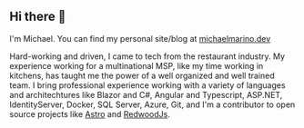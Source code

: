 ## Hi there 👋

I'm Michael. You can find my personal site/blog at [michaelmarino.dev](https://www.michaelmarino.dev)

Hard-working and driven, I came to tech from the restaurant industry. My experience working for a multinational MSP, like my time working in kitchens, has taught me the power of a well organized and well trained team. I bring professional experience working with a variety of languages and architechtures like Blazor and C#, Angular and Typescript, ASP.NET, IdentityServer, Docker, SQL Server, Azure, Git, and I'm a contributor to open source projects like [Astro](https://astro.build) and [RedwoodJs](https://redwoodjs.com/).
  <!--
  **memarino92/memarino92** is a ✨ _special_ ✨ repository because its `README.md` (this file) appears on your GitHub profile.

Here are some ideas to get you started:

- 🔭 I’m currently working on ...
- 🌱 I’m currently learning ...
- 👯 I’m looking to collaborate on ...
- 🤔 I’m looking for help with ...
- 💬 Ask me about ...
- 📫 How to reach me: ...
- 😄 Pronouns: ...
- ⚡ Fun fact: ...
  -->
